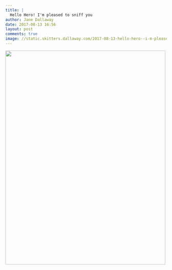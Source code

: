```yaml
---
title: |
  Hello Hero! I'm pleased to sniff you
author: Jane Dallaway
date: 2017-08-13 16:56
layout: post
comments: true
image: //static.skitters.dallaway.com/2017-08-13-hello-hero--i-m-pleased-to-sniff-you-thumb-1-IMG-8370.JPG
---
```


<div>
        <a href="//static.skitters.dallaway.com/2017-08-13-hello-hero--i-m-pleased-to-sniff-you-fullsize-1-IMG-8370.JPG">
          <img src="//static.skitters.dallaway.com/2017-08-13-hello-hero--i-m-pleased-to-sniff-you-thumb-1-IMG-8370.JPG" width="500" height="667"/>
        </a>
      </div>


  
      